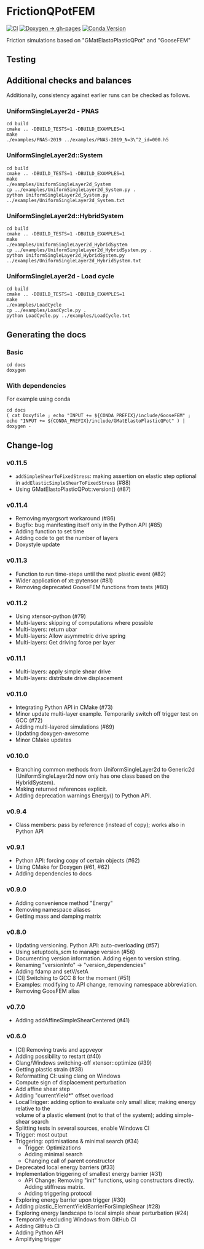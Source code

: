 # FrictionQPotFEM

[![CI](https://github.com/tdegeus/FrictionQPotFEM/workflows/CI/badge.svg)](https://github.com/tdegeus/FrictionQPotFEM/actions)
[![Doxygen -> gh-pages](https://github.com/tdegeus/FrictionQPotFEM/workflows/gh-pages/badge.svg)](https://tdegeus.github.io/FrictionQPotFEM)
[![Conda Version](https://img.shields.io/conda/vn/conda-forge/frictionqpotfem.svg)](https://anaconda.org/conda-forge/frictionqpotfem)

Friction simulations based on "GMatElastoPlasticQPot" and "GooseFEM"

## Testing

## Additional checks and balances

Additionally, consistency against earlier runs can be checked as follows.

### UniformSingleLayer2d - PNAS

```none
cd build
cmake .. -DBUILD_TESTS=1 -DBUILD_EXAMPLES=1
make
./examples/PNAS-2019 ../examples/PNAS-2019_N=3\^2_id=000.h5
```

### UniformSingleLayer2d::System

```none
cd build
cmake .. -DBUILD_TESTS=1 -DBUILD_EXAMPLES=1
make
./examples/UniformSingleLayer2d_System
cp ../examples/UniformSingleLayer2d_System.py .
python UniformSingleLayer2d_System.py ../examples/UniformSingleLayer2d_System.txt
```

### UniformSingleLayer2d::HybridSystem

```none
cd build
cmake .. -DBUILD_TESTS=1 -DBUILD_EXAMPLES=1
make
./examples/UniformSingleLayer2d_HybridSystem
cp ../examples/UniformSingleLayer2d_HybridSystem.py .
python UniformSingleLayer2d_HybridSystem.py ../examples/UniformSingleLayer2d_HybridSystem.txt
```

### UniformSingleLayer2d - Load cycle

```none
cd build
cmake .. -DBUILD_TESTS=1 -DBUILD_EXAMPLES=1
make
./examples/LoadCycle
cp ../examples/LoadCycle.py .
python LoadCycle.py ../examples/LoadCycle.txt
```

## Generating the docs

### Basic

```
cd docs
doxygen
```

### With dependencies

For example using conda

```
cd docs
( cat Doxyfile ; echo "INPUT += ${CONDA_PREFIX}/include/GooseFEM" ; echo "INPUT += ${CONDA_PREFIX}/include/GMatElastoPlasticQPot" ) | doxygen -
```

## Change-log

### v0.11.5

*   `addSimpleShearToFixedStress`: making assertion on elastic step optional in 
    `addElasticSimpleShearToFixedStress` (#88)
*   Using GMatElastoPlasticQPot::version() (#87)

### v0.11.4

*   Removing myargsort workaround (#86)
*   Bugfix: bug manifesting itself only in the Python API (#85)
*   Adding function to set time
*   Adding code to get the number of layers
*   Doxystyle update

### v0.11.3

*   Function to run time-steps until the next plastic event (#82)
*   Wider application of xt::pytensor (#81)
*   Removing deprecated GooseFEM functions from tests (#80)

### v0.11.2

*   Using xtensor-python (#79)
*   Multi-layers: skipping of computations where possible
*   Multi-layers: return ubar
*   Multi-layers: Allow asymmetric drive spring
*   Multi-layers: Get driving force per layer

### v0.11.1

*   Multi-layers: apply simple shear drive
*   Multi-layers: distribute drive displacement

### v0.11.0

*   Integrating Python API in CMake (#73)
*   Minor update multi-layer example. Temporarily switch off trigger test on GCC (#72)
*   Adding multi-layered simulations (#69)
*   Updating doxygen-awesome
*   Minor CMake updates

### v0.10.0

*   Branching common methods from UniformSingleLayer2d to Generic2d 
    (UniformSingleLayer2d now only has one class based on the HybridSystem).
*   Making returned references explicit.
*   Adding deprecation warnings Energy() to Python API.

### v0.9.4

*   Class members: pass by reference (instead of copy); works also in Python API

### v0.9.1

*   Python API: forcing copy of certain objects (#62)
*   Using CMake for Doxygen (#61, #62)
*   Adding dependencies to docs

### v0.9.0

*   Adding convenience method "Energy"
*   Removing namespace aliases
*   Getting mass and damping matrix

### v0.8.0

*   Updating versioning. Python API: auto-overloading (#57)
*   Using setuptools_scm to manage version (#56)
*   Documenting version information. Adding eigen to version string.
*   Renaming "versionInfo" -> "version_dependencies"
*   Adding fdamp and setV/setA
*   [CI] Switching to GCC 8 for the moment (#51)
*   Examples: modifying to API change, removing namespace abbreviation.
*   Removing GoosFEM alias

### v0.7.0

*   Adding addAffineSimpleShearCentered (#41)

### v0.6.0

*   [CI] Removing travis and appveyor
*   Adding possibility to restart (#40)
*   Clang/Windows switching-off xtensor::optimize (#39)
*   Getting plastic strain (#38)
*   Reformatting CI: using clang on Windows
*   Compute sign of displacement perturbation
*   Add affine shear step
*   Adding "currentYield*" offset overload
*   LocalTrigger: adding option to evaluate only small slice; making energy relative to the  
    volume of a plastic element (not to that of the system); adding simple-shear search
*   Splitting tests in several sources, enable Windows CI
*   Trigger: most output
*   Triggering: optimisations & minimal search (#34)
    -   Trigger: Optimizations
    -   Adding minimal search
    -   Changing call of parent constructor
*   Deprecated local energy barriers (#33)
*   Implementation triggering of smallest energy barrier (#31)
    -   API Change: Removing "init" functions, using constructors directly. 
        Adding stiffness matrix.
    -   Adding triggering protocol
*    Exploring energy barrier upon trigger (#30)
*    Adding plastic_ElementYieldBarrierForSimpleShear (#28)
*    Exploring energy landscape to local simple shear perturbation (#24)
*    Temporarily excluding Windows from GitHub CI
*    Adding GitHub CI
*    Adding Python API
*    Amplifying trigger
